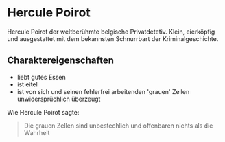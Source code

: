 # Hercule Poirot

Hercule Poirot der weltberühmte belgische Privatdetetiv. Klein, eierköpfig und ausgestattet mit dem bekannsten Schnurrbart der Kriminalgeschichte.

## Charaktereigenschaften

* liebt gutes Essen
* ist eitel
* ist von sich und seinen fehlerfrei arbeitenden 'grauen' Zellen unwidersprüchlich überzeugt

Wie Hercule Poirot sagte:

> Die grauen Zellen sind unbestechlich und offenbaren nichts als die Wahrheit

